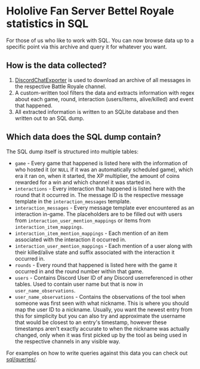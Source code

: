 # Hololive Fan Server Bettel Royale statistics in SQL

For those of us who like to work with SQL. You can now browse data up to a
specific point via this archive and query it for whatever you want.

## How is the data collected?

1.  [DiscordChatExporter](https://github.com/Tyrrrz/DiscordChatExporter) is used
    to download an archive of all messages in the respective Battle Royale
    channel.
2.  A custom-written tool filters the data and extracts information with regex about each game, round, interaction (users/items, alive/killed) and event that happened.
3.  All extracted information is written to an SQLite database and then written out to an SQL dump.

## Which data does the SQL dump contain?

The SQL dump itself is structured into multiple tables:

-   `game` - Every game that happened is listed here with the information of who
    hosted it (or `NULL` if it was an automatically scheduled game), which era
    it ran on, when it started, the XP multiplier, the amount of coins rewarded
    for a win and which channel it was started in.
-   `interactions` - Every interaction that happened is listed here with the
    round that it occurred in. The message ID is the respective message template
    in the `interaction_messages` template.
-   `interaction_messages` - Every message template ever encountered as an
    interaction in-game. The placeholders are to be filled out with users from
    `interaction_user_mention_mappings` or items from
    `interaction_item_mappings`.
-   `interaction_item_mention_mappings` - Each mention of an item associated
    with the interaction it occurred in.
-   `interaction_user_mention_mappings` - Each mention of a user along with
    their killed/alive state and suffix associated with the interaction it
    occurred in.
-   `rounds` - Every round that happened is listed here with the game it
    occurred in and the round number within that game.
-   `users` - Contains Discord User ID of any Discord userreferenced in other
    tables. Used to contain user name but that is now in
    `user_name_observations`.
-   `user_name_observations` - Contains the observations of the tool when
    someone was first seen with what nickname. This is where you should map the
    user ID to a nickname. Usually, you want the newest entry from this for
    simplicity but you can also try and approximate the username that would be
    closest to an entry's timestamp, however these timestamps aren't exactly
    accurate to when the nickname was actually changed, only when it was first
    picked up by the tool as being used in the respective channels in any
    visible way.

For examples on how to write queries against this data you can check out
[sql/queries/](sql/queries/).